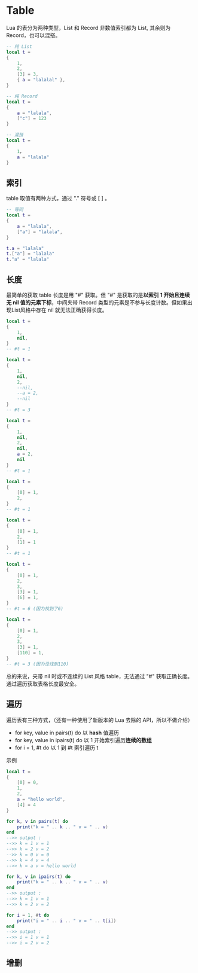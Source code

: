 # Table

Lua 的表分为两种类型，List 和 Record 非数值索引都为 List, 其余则为 Record，也可以混搭。

``` lua
-- 纯 List
local t =
{
    1,
    2,
    [3] = 3,
    { a = "lalalal" },
}

-- 纯 Record
local t =
{
    a = "lalala",
    ["c"] = 123
}

-- 混搭
local t =
{
    1，
    a = "lalala"
}
```

## 索引

table 取值有两种方式，通过 "." 符号或 [ ] 。

``` lua
-- 等同
local t =
{
    a = "lalala",
    ["a"] = "lalala",
}

t.a = "lalala"
t.["a"] = "lalala"
t."a" = "lalala"
```

## 长度

最简单的获取 table 长度是用 "#" 获取。但 "#" 是获取的是**以索引 1 开始且连续无 nil 值的元素下标**，中间夹带 Record 类型的元素是不参与长度计数。但如果出现List风格中存在 nil 就无法正确获得长度。

``` lua
local t =
{
    1,
    nil,
}
-- #t = 1

local t =
{
    1,
    nil,
    2,
    --nil,
    --a = 2,
    --nil
}
-- #t = 3

local t =
{
    1,
    nil,
    2,
    nil,
    a = 2,
    nil
}
-- #t = 1
```

``` lua
local t =
{
    [0] = 1,
    2,
}
-- #t = 1

local t =
{
    [0] = 1,
    2,
    [1] = 1
}
-- #t = 1

local t =
{
    [0] = 1,
    2,
    3,
    [3] = 1,
    [6] = 1,
}
-- #t = 6 (因为找到了6)

local t =
{
    [0] = 1,
    2,
    3,
    [3] = 1,
    [110] = 1,
}
-- #t = 3 (因为没找到110)
```

总的来说，夹带 nil 时或不连续的 List 风格 table，无法通过 "#" 获取正确长度。通过遍历获取表格长度最安全。

## 遍历

遍历表有三种方式，（还有一种使用了新版本的 Lua 去除的 API，所以不做介绍）

* for key, value in pairs(t) do 以 **hash** 值遍历
* for key, value in ipairs(t) do 以 1 开始索引遍历**连续的数组**
* for i = 1, #t do 以 1 到 #t 索引遍历 t

示例

``` lua
local t =
{
    [0] = 0,
    1,
    2,
    a = "hello world",
    [4] = 4
}

for k, v in pairs(t) do
    print("k = " .. k .. " v = " .. v)
end
-->> output :
-->> k = 1 v = 1
-->> k = 2 v = 2
-->> k = 0 v = 0
-->> k = 4 v = 4
-->> k = a v = hello world

for k, v in ipairs(t) do
    print("k = " .. k .. " v = " .. v)
end
-->> output :
-->> k = 1 v = 1
-->> k = 2 v = 2

for i = 1, #t do
    print("i = " .. i .. " v = " .. t[i])
end
-->> output :
-->> i = 1 v = 1
-->> i = 2 v = 2
```

## 增删
